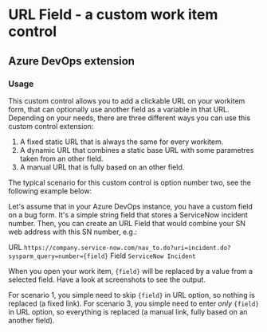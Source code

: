 # URL Field - a custom work item control
## Azure DevOps extension

### Usage

This custom control allows you to add a clickable URL on your workitem form, that can optionally use another field as a variable in that URL. Depending on your needs, there are three different ways you can use this custom control extension:

1. A fixed static URL that is always the same for every workitem.
2. A dynamic URL that combines a static base URL with some parametres taken from an other field.
3. A manual URL that is fully based on an other field.

The typical scenario for this custom control is option number two, see the following example below:

Let's assume that in your Azure DevOps instance, you have a custom field on a bug form. It's a simple string field that stores a ServiceNow incident number. Then, you can create an URL Field that would combine your SN web address with this SN number, e.g.:

URL `https://company.service-now.com/nav_to.do?uri=incident.do?sysparm_query=number={field}`
Field `ServiceNow Incident`

When you open your work item, `{field}` will be replaced by a value from a selected field. Have a look at screenshots to see the output.

For scenario 1, you simple need to skip `{field}` in URL option, so nothing is replaced (a fixed link).
For scenario 3, you simple need to enter *only* `{field}` in URL option, so everything is replaced (a manual link, fully based on an another field).
